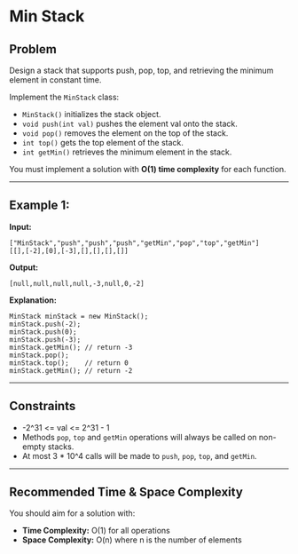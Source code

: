 # Min Stack

## Problem

Design a stack that supports push, pop, top, and retrieving the minimum element in constant time.

Implement the `MinStack` class:

- `MinStack()` initializes the stack object.
- `void push(int val)` pushes the element val onto the stack.
- `void pop()` removes the element on the top of the stack.
- `int top()` gets the top element of the stack.
- `int getMin()` retrieves the minimum element in the stack.

You must implement a solution with **O(1) time complexity** for each function.

---

## Example 1:

**Input:**  
```
["MinStack","push","push","push","getMin","pop","top","getMin"]
[[],[-2],[0],[-3],[],[],[],[]]
```

**Output:**  
```
[null,null,null,null,-3,null,0,-2]
```

**Explanation:**
```
MinStack minStack = new MinStack();
minStack.push(-2);
minStack.push(0);
minStack.push(-3);
minStack.getMin(); // return -3
minStack.pop();
minStack.top();    // return 0
minStack.getMin(); // return -2
```

---

## Constraints

- -2^31 <= val <= 2^31 - 1
- Methods `pop`, `top` and `getMin` operations will always be called on non-empty stacks.
- At most 3 * 10^4 calls will be made to `push`, `pop`, `top`, and `getMin`.

---

## Recommended Time & Space Complexity

You should aim for a solution with:

- **Time Complexity:** O(1) for all operations
- **Space Complexity:** O(n) where n is the number of elements